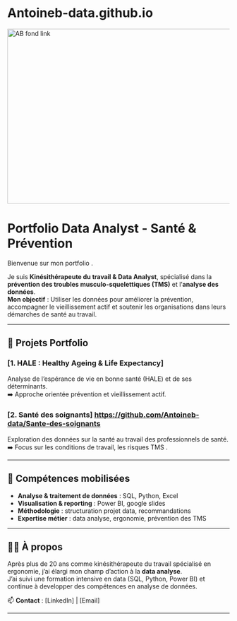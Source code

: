 # Antoineb-data.github.io
<img width="1584" height="396" alt="AB fond link" src="https://github.com/user-attachments/assets/d28bb6bb-3ce3-4772-8126-45c370962329" />

# Portfolio Data Analyst - Santé & Prévention  

Bienvenue sur mon portfolio .  

Je suis **Kinésithérapeute du travail & Data Analyst**, spécialisé dans la **prévention des troubles musculo-squelettiques (TMS)** et l’**analyse des données**.  
**Mon objectif** : Utiliser les données pour améliorer la prévention, accompagner le vieillissement actif et soutenir les organisations dans leurs démarches de santé au travail.  

---

## 📌 Projets Portfolio

### [1. HALE : Healthy Ageing & Life Expectancy]
Analyse de l’espérance de vie en bonne santé (HALE) et de ses déterminants.  
➡️ Approche orientée prévention et vieillissement actif.  

### [2. Santé des soignants] https://github.com/Antoineb-data/Sante-des-soignants
Exploration des données sur la santé au travail des professionnels de santé.  
➡️ Focus sur les conditions de travail, les risques TMS .  


---

## 🧰 Compétences mobilisées
- **Analyse & traitement de données** : SQL, Python, Excel
- **Visualisation & reporting** : Power BI, google slides  
- **Méthodologie** : structuration projet data, recommandations
- **Expertise métier** : data analyse, ergonomie, prévention des TMS 

---

## 👨‍💻 À propos
Après plus de 20 ans comme kinésithérapeute du travail spécialisé en ergonomie, j’ai élargi mon champ d’action à la **data analyse**.  
J’ai suivi une formation intensive en data (SQL, Python, Power BI) et continue à developper des compétences en analyse de données.



📫 **Contact** : [LinkedIn] | [Email]

---


